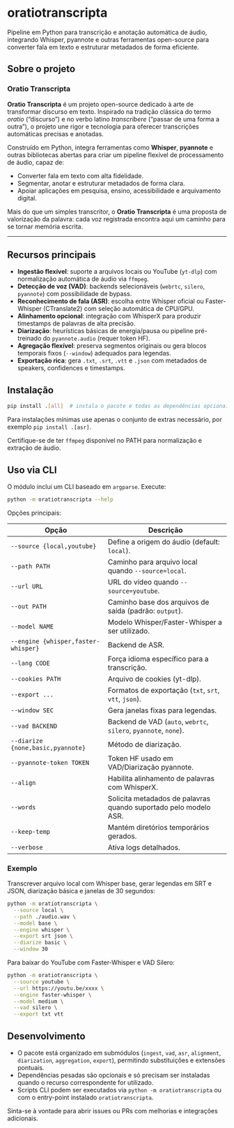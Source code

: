 # oratiotranscripta

Pipeline em Python para transcrição e anotação automática de áudio, integrando Whisper, pyannote e outras ferramentas open-source para converter fala em texto e estruturar metadados de forma eficiente.

## Sobre o projeto

### Oratio Transcripta

**Oratio Transcripta** é um projeto open-source dedicado à arte de transformar discurso em texto. Inspirado na tradição clássica do termo *oratio* (“discurso”) e no verbo latino *transcribere* (“passar de uma forma a outra”), o projeto une rigor e tecnologia para oferecer transcrições automáticas precisas e anotadas.

Construído em Python, integra ferramentas como **Whisper**, **pyannote** e outras bibliotecas abertas para criar um pipeline flexível de processamento de áudio, capaz de:

* Converter fala em texto com alta fidelidade.
* Segmentar, anotar e estruturar metadados de forma clara.
* Apoiar aplicações em pesquisa, ensino, acessibilidade e arquivamento digital.

Mais do que um simples transcritor, o **Oratio Transcripta** é uma proposta de valorização da palavra: cada voz registrada encontra aqui um caminho para se tornar memória escrita.

---

## Recursos principais

- **Ingestão flexível**: suporte a arquivos locais ou YouTube (`yt-dlp`) com normalização automática de áudio via `ffmpeg`.
- **Detecção de voz (VAD)**: backends selecionáveis (`webrtc`, `silero`, `pyannote`) com possibilidade de bypass.
- **Reconhecimento de fala (ASR)**: escolha entre Whisper oficial ou Faster-Whisper (CTranslate2) com seleção automática de CPU/GPU.
- **Alinhamento opcional**: integração com WhisperX para produzir timestamps de palavras de alta precisão.
- **Diarização**: heurísticas básicas de energia/pausa ou pipeline pré-treinado do `pyannote.audio` (requer token HF).
- **Agregação flexível**: preserva segmentos originais ou gera blocos temporais fixos (`--window`) adequados para legendas.
- **Exportação rica**: gera `.txt`, `.srt`, `.vtt` e `.json` com metadados de speakers, confidences e timestamps.

## Instalação

```bash
pip install .[all]  # instala o pacote e todas as dependências opcionais
```

Para instalações mínimas use apenas o conjunto de extras necessário, por exemplo `pip install .[asr]`.

Certifique-se de ter `ffmpeg` disponível no PATH para normalização e extração de áudio.

## Uso via CLI

O módulo inclui um CLI baseado em `argparse`. Execute:

```bash
python -m oratiotranscripta --help
```

Opções principais:

| Opção | Descrição |
|-------|-----------|
| `--source {local,youtube}` | Define a origem do áudio (default: `local`). |
| `--path PATH` | Caminho para arquivo local quando `--source=local`. |
| `--url URL` | URL do vídeo quando `--source=youtube`. |
| `--out PATH` | Caminho base dos arquivos de saída (padrão: `output`). |
| `--model NAME` | Modelo Whisper/Faster-Whisper a ser utilizado. |
| `--engine {whisper,faster-whisper}` | Backend de ASR. |
| `--lang CODE` | Força idioma específico para a transcrição. |
| `--cookies PATH` | Arquivo de cookies (yt-dlp). |
| `--export ...` | Formatos de exportação (`txt`, `srt`, `vtt`, `json`). |
| `--window SEC` | Gera janelas fixas para legendas. |
| `--vad BACKEND` | Backend de VAD (`auto`, `webrtc`, `silero`, `pyannote`, `none`). |
| `--diarize {none,basic,pyannote}` | Método de diarização. |
| `--pyannote-token TOKEN` | Token HF usado em VAD/Diarização pyannote. |
| `--align` | Habilita alinhamento de palavras com WhisperX. |
| `--words` | Solicita metadados de palavras quando suportado pelo modelo ASR. |
| `--keep-temp` | Mantém diretórios temporários gerados. |
| `--verbose` | Ativa logs detalhados. |

### Exemplo

Transcrever arquivo local com Whisper base, gerar legendas em SRT e JSON, diarização básica e janelas de 30 segundos:

```bash
python -m oratiotranscripta \
  --source local \
  --path ./audio.wav \
  --model base \
  --engine whisper \
  --export srt json \
  --diarize basic \
  --window 30
```

Para baixar do YouTube com Faster-Whisper e VAD Silero:

```bash
python -m oratiotranscripta \
  --source youtube \
  --url https://youtu.be/xxxx \
  --engine faster-whisper \
  --model medium \
  --vad silero \
  --export txt vtt
```

## Desenvolvimento

- O pacote está organizado em submódulos (`ingest`, `vad`, `asr`, `alignment`, `diarization`, `aggregation`, `export`), permitindo substituições e extensões pontuais.
- Dependências pesadas são opcionais e só precisam ser instaladas quando o recurso correspondente for utilizado.
- Scripts CLI podem ser executados via `python -m oratiotranscripta` ou com o entry-point instalado `oratiotranscripta`.

Sinta-se à vontade para abrir issues ou PRs com melhorias e integrações adicionais.
